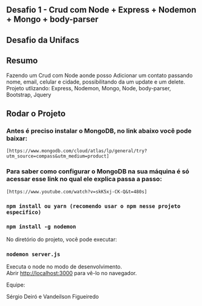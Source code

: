 ## Desafio 1 - Crud com Node + Express + Nodemon + Mongo + body-parser

## Desafio da Unifacs

## Resumo 
 Fazendo um Crud com Node aonde posso Adicionar um contato passando nome, email, celular e cidade, possibilitando da um update e um delete. Projeto utlizando: Express, Nodemon, Mongo, Node, body-parser, Bootstrap, Jquery 

## Rodar o Projeto

### Antes é preciso instalar o MongoDB, no link abaixo você pode baixar:
    [https://www.mongodb.com/cloud/atlas/lp/general/try?utm_source=compass&utm_medium=product]

### Para saber como configurar o MongoDB na sua máquina é só acessar esse link no qual ele explica passa a passo:
    [https://www.youtube.com/watch?v=skK5xj-CK-Q&t=480s]

### `npm install ou yarn (recomendo usar o npm nesse projeto especifico)`

### `npm install -g nodemon`

No diretório do projeto, você pode executar:

### `nodemon server.js`

Executa o node no modo de desenvolvimento.<br>
Abrir [http://localhost:3000](http://localhost:3000) para vê-lo no navegador.

Equipe: 

Sérgio Deiró e Vandeilson Figueiredo

